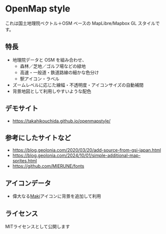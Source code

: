 # OpenMap style

これは国土地理院ベクトル＋OSM ベースの MapLibre/Mapbox GL スタイルです。

## 特長

- 地理院データと OSM を組み合わせ、  
  - 森林／芝地／ゴルフ場などの緑地
  - 高速・一般道・鉄道路線の細かな色分け
  - 駅アイコン・ラベル
- ズームレベルに応じた線幅・不透明度・アイコンサイズの自動補間
- 背景地図として利用しやすいような配色

## デモサイト

- https://takahikouchida.github.io/openmapstyle/

## 参考にしたサイトなど
- https://blog.geolonia.com/2020/03/20/add-source-from-gsi-japan.html
- https://blog.geolonia.com/2024/10/01/simple-additional-map-sprites.html
- https://github.com/MIERUNE/fonts

## アイコンデータ
- 偉大なる[Maki](https://labs.mapbox.com/maki-icons/)アイコンに背景を追加して利用

## ライセンス

MITライセンスとして公開します
